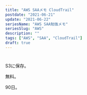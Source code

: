 ```yaml
---
title: "AWS SAAメモ CloudTrail"
postdate: "2021-06-21"
update: "2021-06-22"
seriesName: "AWS SAA勉強メモ"
seriesSlug: "AWS"
description: ""
tags: ["AWS", "SAA", "CloudTrail"]
draft: true
---
```


# 
S3に保存。

無料。

90日。